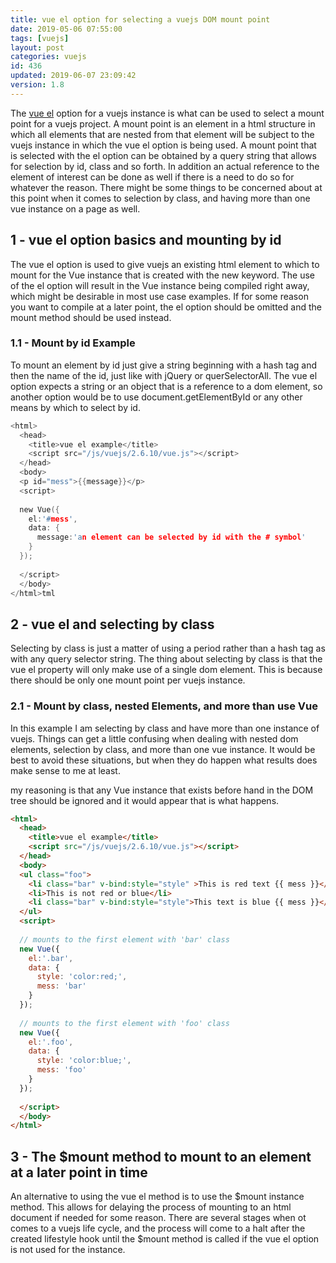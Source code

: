 ```yaml
---
title: vue el option for selecting a vuejs DOM mount point
date: 2019-05-06 07:55:00
tags: [vuejs]
layout: post
categories: vuejs
id: 436
updated: 2019-06-07 23:09:42
version: 1.8
---
```


The [vue el](https://vuejs.org/v2/api/#el) option for a vuejs instance is what can be used to select a mount point for a vuejs project. A mount point is an element in a html structure in which all elements that are nested from that element will be subject to the vuejs instance in which the vue el option is being used. A mount point that is selected with the el option can be obtained by a query string that allows for selection by id, class and so forth. In addition an actual reference to the element of interest can be done as well if there is a need to do so for whatever the reason. There might be some things to be concerned about at this point when it comes to selection by class, and having more than one vue instance on a page as well.

<!-- more -->

## 1 - vue el option basics and mounting by id

The vue el option is used to give vuejs an existing html element to which to mount for the Vue instance that is created with the new keyword. The use of the el option will result in the Vue instance being compiled right away, which might be desirable in most use case examples. If for some reason you want to compile at a later point, the el option should be omitted and the mount method should be used instead.

### 1.1 - Mount by id Example

To mount an element by id just give a string beginning with a hash tag and then the name of the id, just like with jQuery or querSelectorAll. The vue el option expects a string or an object that is a reference to a dom element, so another option would be to use document.getElementById or any other means by which to select by id.

```h
<html>
  <head>
    <title>vue el example</title>
    <script src="/js/vuejs/2.6.10/vue.js"></script>
  </head>
  <body>
  <p id="mess">{{message}}</p>
  <script>
  
  new Vue({
    el:'#mess',
    data: {
      message:'an element can be selected by id with the # symbol'
    }
  });
  
  </script>
  </body>
</html>tml
```

## 2 - vue el and selecting by class

Selecting by class is just a matter of using a period rather than a hash tag as with any query selector string. The thing about selecting by class is that the vue el property will only make use of a single dom element. This is because there should be only one mount point per vuejs instance.

### 2.1 - Mount by class, nested Elements, and more than use Vue

In this example I am selecting by class and have more than one instance of vuejs. Things can get a little confusing when dealing with nested dom elements, selection by class, and more than one vue instance. It would be best to avoid these situations, but when they do happen what results does make sense to me at least.

my reasoning is that any Vue instance that exists before hand in the DOM tree should be ignored and it would appear that is what happens.

```html
<html>
  <head>
    <title>vue el example</title>
    <script src="/js/vuejs/2.6.10/vue.js"></script>
  </head>
  <body>
  <ul class="foo">
    <li class="bar" v-bind:style="style" >This is red text {{ mess }}</li>
    <li>This is not red or blue</li>
    <li class="bar" v-bind:style="style">This text is blue {{ mess }}</li>
  </ul>
  <script>
  
  // mounts to the first element with 'bar' class
  new Vue({
    el:'.bar',
    data: {
      style: 'color:red;',
      mess: 'bar'
    }
  });
  
  // mounts to the first element with 'foo' class
  new Vue({
    el:'.foo',
    data: {
      style: 'color:blue;',
      mess: 'foo'
    }
  });
  
  </script>
  </body>
</html>
```

## 3 - The $mount method to mount to an element at a later point in time

An alternative to using the vue el method is to use the $mount instance method. This allows for delaying the process of mounting to an html document if needed for some reason. There are several stages when ot comes to a vuejs life cycle, and the process will come to a halt after the created lifestyle hook until the $mount method is called if the vue el option is not used for the instance.